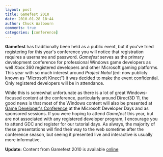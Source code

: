 ```yaml
---
layout: post
title: Gamefest 2010
date: 2010-01-28 18:44
author: Chuck Walbourn
comments: true
categories: [conference]
---
```

<strong>Gamefest</strong> has traditionally been held as a public event, but if you've tried registering for this year's conference you will notice that registration requires a username and password. <em>Gamefest</em> serves as the primary development conference for professional Windows game developers as well Xbox 360 registered developers and other Microsoft gaming platforms. This year with so much interest around <em>Project Natal</em> (ed: now publicly known as "Microsoft Kinect") it was decided to make the event confidential. Only registered developers will be in attendance.
<!--more-->

While this is somewhat unfortunate as there is a lot of great Windows-focused content at the conference, particularly around Direct3D 11, the good news is that most of the Windows content will also be presented at <a href="http://www.gdconf.com/" title="Game Developer's Conference">Game Developer's Conference</a> at the Microsoft Developer Days and as sponsored sessions. If you were hoping to attend <em>Gamefest</em> this year, but are not associated with any registered developer program, I encourage you to attend GDC and register for our tutorial days. As always, the majority of these presentations will find their way to the web sometime after the conference season, but seeing it presented live and interactive is usually more informative.

<strong>Update:</strong> Content from Gamefest 2010 is available [online](https://walbourn.github.io/gamefest-2010-presentations-posted/)
